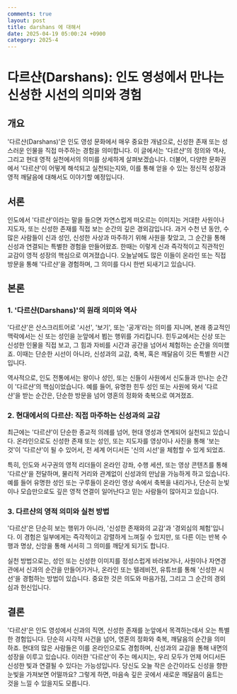 ```yaml
---
comments: true
layout: post
title: darshans 에 대해서
date: 2025-04-19 05:00:24 +0900
category: 2025-4
---
```


# 다르샨(Darshans): 인도 영성에서 만나는 신성한 시선의 의미와 경험

## 개요
'다르샨(Darshans)'은 인도 영성 문화에서 매우 중요한 개념으로, 신성한 존재 또는 성스러운 인물을 직접 마주하는 경험을 의미합니다. 이 글에서는 '다르샨'의 정의와 역사, 그리고 현대 영적 실천에서의 의미를 상세하게 살펴보겠습니다. 더불어, 다양한 문화권에서 '다르샨'이 어떻게 해석되고 실천되는지와, 이를 통해 얻을 수 있는 정신적 성장과 영적 깨달음에 대해서도 이야기할 예정입니다. 

## 서론
인도에서 '다르샨'이라는 말을 들으면 자연스럽게 떠오르는 이미지는 거대한 사원이나 지도자, 또는 신성한 존재를 직접 보는 순간의 깊은 경외감입니다. 과거 수천 년 동안, 수많은 사람들이 신과 성인, 신성한 사상과 마주하기 위해 사원을 찾았고, 그 순간을 통해 신성과 연결되는 특별한 경험을 만들어왔죠. 한때는 이렇게 신과 즉각적이고 직관적인 교감이 영적 성장의 핵심으로 여겨졌습니다. 오늘날에도 많은 이들이 온라인 또는 직접 방문을 통해 '다르샨'을 경험하며, 그 의미를 다시 한번 되새기고 있습니다.

## 본론

### 1. '다르샨(Darshans)'의 원래 의미와 역사
'다르샨'은 산스크리트어로 '시선', '보기', 또는 '공개'라는 의미를 지니며, 본래 종교적인 맥락에서는 신 또는 성인을 눈앞에서 뵙는 행위를 가리킵니다. 힌두교에서는 신상 또는 신성한 인물을 직접 보고, 그 힘과 자비를 시간과 공간을 넘어서 체험하는 순간을 의미했죠. 이때는 단순한 시선이 아니라, 신성과의 교감, 축복, 혹은 깨달음이 깃든 특별한 시간입니다.

역사적으로, 인도 전통에서는 왕이나 성인, 또는 신들이 사원에서 신도들과 만나는 순간이 '다르샨'의 핵심이었습니다. 예를 들어, 유명한 힌두 성인 또는 사원에 와서 '다르샨'을 받는 순간은, 단순한 방문을 넘어 영혼의 정화와 축복으로 여겨졌죠. 

### 2. 현대에서의 다르샨: 직접 마주하는 신성과의 교감
최근에는 '다르샨'이 단순한 종교적 의례를 넘어, 현대 영성과 연계되어 실천되고 있습니다. 온라인으로도 신성한 존재 또는 성인, 또는 지도자를 영상이나 사진을 통해 '보는 것'이 '다르샨'이 될 수 있어서, 전 세계 어디서든 '신의 시선'을 체험할 수 있게 되었죠.

특히, 인도와 서구권의 영적 리더들이 온라인 강좌, 수행 세션, 또는 영상 콘텐츠를 통해 '다르샨'을 전달하며, 물리적 거리와 관계없이 신성과의 만남을 가능하게 하고 있습니다. 예를 들어 유명한 성인 또는 구루들이 온라인 영상 속에서 축복을 내리거나, 단순히 눈빛이나 모습만으로도 깊은 영적 연결이 일어난다고 믿는 사람들이 많아지고 있습니다.

### 3. 다르샨의 영적 의미와 실천 방법
'다르샨'은 단순히 보는 행위가 아니라, '신성한 존재와의 교감'과 '경외심의 체험'입니다. 이 경험은 일부에게는 즉각적이고 강렬하게 느껴질 수 있지만, 또 다른 이는 반복 수행과 명상, 신앙을 통해 서서히 그 의미를 깨닫게 되기도 합니다.

실천 방법으로는, 성인 또는 신성한 이미지를 정성스럽게 바라보거나, 사원이나 자연경관에서 신과의 순간을 만들어가거나, 온라인 또는 텔레비전, 유튜브를 통해 '신성한 시선'을 경험하는 방법이 있습니다. 중요한 것은 의도와 마음가짐, 그리고 그 순간의 경외심과 헌신입니다.

## 결론
'다르샨'은 인도 영성에서 신과의 직면, 신성한 존재를 눈앞에서 목격하는데서 오는 특별한 경험입니다. 단순히 시각적 사건을 넘어, 영혼의 정화와 축복, 깨달음의 순간을 의미하죠. 현대의 많은 사람들은 이를 온라인으로도 경험하며, 신성과의 교감을 통해 내면의 성장을 이루고 있습니다. 이러한 '다르샨'이 주는 메시지는, 우리 모두가 언제 어디서든 신성한 빛과 연결될 수 있다는 가능성입니다. 당신도 오늘 작은 순간이라도 신성을 향한 눈빛을 가져보면 어떨까요? 그렇게 하면, 마음속 깊은 곳에서 새로운 깨달음이 움트는 것을 느낄 수 있을지도 모릅니다.